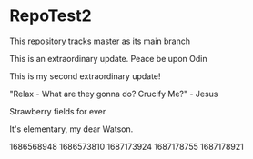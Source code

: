 # RepoTest2

This repository tracks master as its main branch

This is an extraordinary update. Peace be upon Odin

This is my second extraordinary update!  

"Relax - What are they gonna do? Crucify Me?" - Jesus

Strawberry fields for ever

It's elementary, my dear Watson.

1686568948
1686573810
1687173924
1687178755
1687178921
